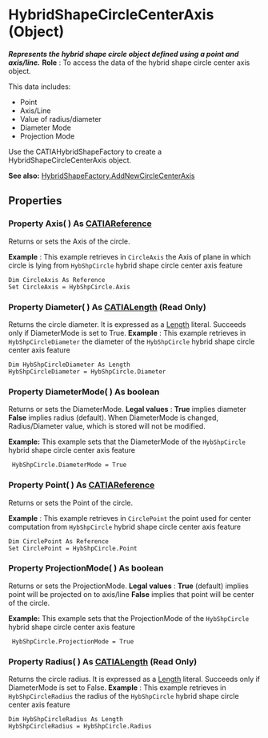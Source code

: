 # HybridShapeCircleCenterAxis (Object)

**_Represents the hybrid shape circle object defined using a point and axis/line._**
**Role** : To access the data of the hybrid shape circle center axis object.

This data includes:

  * Point
  * Axis/Line
  * Value of radius/diameter
  * Diameter Mode
  * Projection Mode

Use the CATIAHybridShapeFactory to create a HybridShapeCircleCenterAxis object.

**See also:**      [HybridShapeFactory.AddNewCircleCenterAxis](../GSMInterfaces/interface_HybridShapeFactory_68680.htm#AddNewCircleCenterAxis)

## Properties

### Property **Axis**( ) As [CATIAReference](../InfInterfaces/interface_Reference_17481.md)

Returns or sets the Axis of the circle.

**Example** :      This example retrieves in `CircleAxis` the Axis of plane in which circle is lying from `HybShpCircle` hybrid shape circle center axis feature

```VBScript
Dim CircleAxis As Reference
Set CircleAxis = HybShpCircle.Axis

```

### Property **Diameter**( ) As [CATIALength](../KnowledgeInterfaces/interface_Length_8108.md) (Read Only)

Returns the circle diameter. It is expressed as a [Length](../KnowledgeInterfaces/interface_Length_8108.md) literal. Succeeds only if DiameterMode is set to True.  **Example** :      This example retrieves in `HybShpCircleDiameter` the diameter of the `HybShpCircle` hybrid shape circle center axis feature

```VBScript
Dim HybShpCircleDiameter As Length
HybShpCircleDiameter = HybShpCircle.Diameter

```

### Property **DiameterMode**( ) As boolean

Returns or sets the DiameterMode.
**Legal values** : **True** implies diameter **False** implies radius (default). When DiameterMode is changed, Radius/Diameter value, which is stored will not be modified.

**Example:**      This example sets that the DiameterMode of the `HybShpCircle` hybrid shape circle center axis feature

```VBScript
 HybShpCircle.DiameterMode = True

```

### Property **Point**( ) As [CATIAReference](../InfInterfaces/interface_Reference_17481.md)

Returns or sets the Point of the circle.

**Example** :      This example retrieves in `CirclePoint` the point used for center computation from `HybShpCircle` hybrid shape circle center axis feature

```VBScript
Dim CirclePoint As Reference
Set CirclePoint = HybShpCircle.Point

```

### Property **ProjectionMode**( ) As boolean

Returns or sets the ProjectionMode.
**Legal values** : **True** (default) implies point will be projected on to axis/line **False** implies that point will be center of the circle.

**Example:**      This example sets that the ProjectionMode of the `HybShpCircle` hybrid shape circle center axis feature

```VBScript
 HybShpCircle.ProjectionMode = True

```

### Property **Radius**( ) As [CATIALength](../KnowledgeInterfaces/interface_Length_8108.md) (Read Only)

Returns the circle radius. It is expressed as a [Length](../KnowledgeInterfaces/interface_Length_8108.md) literal. Succeeds only if DiameterMode is set to False.  **Example** :      This example retrieves in `HybShpCircleRadius` the radius of the `HybShpCircle` hybrid shape circle center axis feature

```VBScript
Dim HybShpCircleRadius As Length
HybShpCircleRadius = HybShpCircle.Radius

```